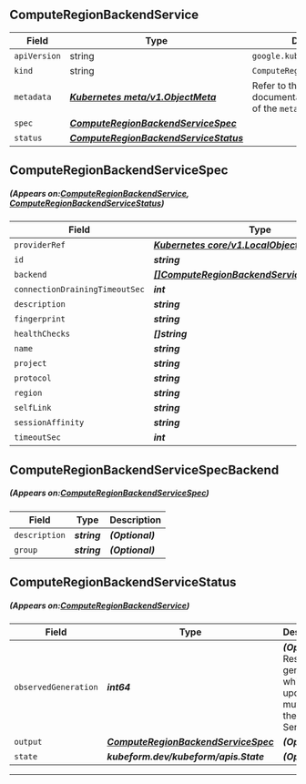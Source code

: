 ## ComputeRegionBackendService
| Field | Type | Description |
| ------ | ----- | ----------- |
| `apiVersion` | string | `google.kubeform.com/v1alpha1` |
|    `kind` | string | `ComputeRegionBackendService` |
| `metadata` | ***[Kubernetes meta/v1.ObjectMeta](https://kubernetes.io/docs/reference/generated/kubernetes-api/v1.13/#objectmeta-v1-meta)***|Refer to the Kubernetes API documentation for the fields of the `metadata` field.|
| `spec` | ***[ComputeRegionBackendServiceSpec](#ComputeRegionBackendServiceSpec)***||
| `status` | ***[ComputeRegionBackendServiceStatus](#ComputeRegionBackendServiceStatus)***||
## ComputeRegionBackendServiceSpec
##### (Appears on:[ComputeRegionBackendService](#ComputeRegionBackendService), [ComputeRegionBackendServiceStatus](#ComputeRegionBackendServiceStatus))
| Field | Type | Description |
| ------ | ----- | ----------- |
| `providerRef` | ***[Kubernetes core/v1.LocalObjectReference](https://kubernetes.io/docs/reference/generated/kubernetes-api/v1.13/#localobjectreference-v1-core)***||
| `id` | ***string***||
| `backend` | ***[[]ComputeRegionBackendServiceSpecBackend](#ComputeRegionBackendServiceSpecBackend)***| ***(Optional)*** |
| `connectionDrainingTimeoutSec` | ***int***| ***(Optional)*** |
| `description` | ***string***| ***(Optional)*** |
| `fingerprint` | ***string***| ***(Optional)*** |
| `healthChecks` | ***[]string***||
| `name` | ***string***||
| `project` | ***string***| ***(Optional)*** |
| `protocol` | ***string***| ***(Optional)*** |
| `region` | ***string***| ***(Optional)*** |
| `selfLink` | ***string***| ***(Optional)*** |
| `sessionAffinity` | ***string***| ***(Optional)*** |
| `timeoutSec` | ***int***| ***(Optional)*** |
## ComputeRegionBackendServiceSpecBackend
##### (Appears on:[ComputeRegionBackendServiceSpec](#ComputeRegionBackendServiceSpec))
| Field | Type | Description |
| ------ | ----- | ----------- |
| `description` | ***string***| ***(Optional)*** |
| `group` | ***string***| ***(Optional)*** |
## ComputeRegionBackendServiceStatus
##### (Appears on:[ComputeRegionBackendService](#ComputeRegionBackendService))
| Field | Type | Description |
| ------ | ----- | ----------- |
| `observedGeneration` | ***int64***| ***(Optional)*** Resource generation, which is updated on mutation by the API Server.|
| `output` | ***[ComputeRegionBackendServiceSpec](#ComputeRegionBackendServiceSpec)***| ***(Optional)*** |
| `state` | ***kubeform.dev/kubeform/apis.State***| ***(Optional)*** |
---
